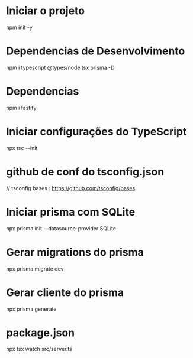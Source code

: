 # Iniciar o projeto

npm init -y

# Dependencias de Desenvolvimento

npm i typescript @types/node tsx prisma -D

# Dependencias

npm i fastify

# Iniciar configurações do TypeScript

npx tsc --init

# github de conf do tsconfig.json

// tsconfig bases : https://github.com/tsconfig/bases

# Iniciar prisma com SQLite

npx prisma init --datasource-provider SQLite

# Gerar migrations do prisma

npx prisma migrate dev

# Gerar cliente do prisma

npx prisma generate

# package.json

npx tsx watch src/server.ts